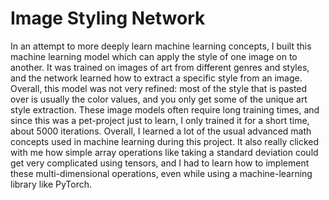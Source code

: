 # Image Styling Network


In an attempt to more deeply learn machine learning concepts, I built this machine learning model which can apply the style of one image on to another. It was trained on images of
art from different genres and styles, and the network learned how to extract a specific style from an image. Overall, this model was not very refined: most of the style that is pasted over
is usually the color values, and you only get some of the unique art style extraction. These image models often require long training times, and since this was a pet-project just to learn, 
I only trained it for a short time, about 5000 iterations. Overall, I learned a lot of the usual advanced math concepts used in machine learning during this project. It also really 
clicked with me how simple array operations like taking a standard deviation could get very complicated using tensors, and I had to learn how to implement these multi-dimensional operations,
even while using a machine-learning library like PyTorch. 
